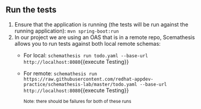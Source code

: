 ## Run the tests
1. Ensure that the application is running (the tests will be run against the running application): `mvn spring-boot:run`
2. In our project we are using an OAS that is in a remote repo, Scemathesis allows you to run tests against both local
remote schemas:
    - For local: `schemathesis run todo.yaml --base-url http://localhost:8080`{{execute Testing}}
    - For remote: `schemathesis run https://raw.githubusercontent.com/redhat-appdev-practice/schemathesis-lab/master/todo.yaml --base-url http://localhost:8080`{{execute Testing}}

        <sub>Note: there should be failures for both of these runs</sub>
